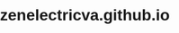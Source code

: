 # zenelectricva.github.io
<!DOCTYPE html>
<!-- Template by quackit.com -->
<html>
<head>
	<meta http-equiv="Content-Type" content="text/html; charset=UTF-8">
	<title>Zen Electric LLC</title>
	<style type="text/css">

		/* Layout */
		body {
			min-width: 630px;
		}

		#container {
			padding-left: 200px;
			padding-right: 190px;
		}
		
		#container .column {
			position: relative;
			float: left;
		}
		
		#center {
			padding: 10px 20px;
			width: 100%;
		}
		
		#left {
			width: 180px;
			padding: 0 10px;
			right: 240px;
			margin-left: -100%;
		}
		
		#right {
			width: 130px;
			padding: 0 10px;
			margin-right: -100%;
		}
		
		#footer {
			clear: both;
		}
		
		/* IE hack */
		* html #left {
			left: 150px;
		}

		/* Make the columns the same height as each other */
		#container {
			overflow: hidden;
		}

		#container .column {
			padding-bottom: 1001em;
			margin-bottom: -1000em;
		}

		/* Fix for the footer */
		* html body {
			overflow: hidden;
		}
		
		* html #footer-wrapper {
			float: left;
			position: relative;
			width: 100%;
			padding-bottom: 10010px;
			margin-bottom: -10000px;
			background: #fff;
		}

		/* Aesthetics */
		body {
			margin: 0;
			padding: 0;
			font-family:Sans-serif;
			line-height: 1.5em;
		}
		
		p {
			color: #555;
		}

		nav ul {
			list-style-type: none;
			margin: 0;
			padding: 0;
		}
		
		nav ul a {
			color: darkgreen;
			text-decoration: none;
		}

		#header, #footer {
			font-size: large;
			padding: 0.3em;
			background: #BCCE98;
		}

		#left {
			background: #DAE9BC;
		}
		
		#right {
			background: #F7FDEB;
		}

		#center {
			background: #fff;
		}

		#container .column {
			padding-top: 1em;
		}
		
	</style>
	
	<script type="text/javascript">
		/* =============================
		This script generates sample text for the body content. 
		You can remove this script and any reference to it. 
		 ============================= */
		var bodyText=["The smaller your reality, the more convinced you are that you know everything.", "If the facts don't fit the theory, change the facts.", "The past has no power over the present moment.", "This, too, will pass.", "</p><p>You will not be punished for your anger, you will be punished by your anger.", "Peace comes from within. Do not seek it without.", "<h3>Heading</h3><p>The most important moment of your life is now. The most important person in your life is the one you are with now, and the most important activity in your life is the one you are involved with now."]
		function generateText(sentenceCount){
			for (var i=0; i<sentenceCount; i++)
			document.write(bodyText[Math.floor(Math.random()*7)]+" ")
		}
	</script>	
</head>

<body>

	<header id="header"><p>Zen Electric LLC</p></header>

	<div id="container">

		<main id="center" class="column">
			<article>
			
				<h1>Heading</h1>
				<p><script>generateText(50)</script></p>
			
			</article>								
		</main>

		<nav id="left" class="column">
			<h3>Left heading</h3>
			<ul>
				<li><a href="#">Link 1</a></li>
				<li><a href="#">Link 2</a></li>
				<li><a href="#">Link 3</a></li>
				<li><a href="#">Link 4</a></li>
				<li><a href="#">Link 5</a></li>
			</ul>
			<h3>Left heading</h3>
			<ul>
				<li><a href="#">Link 1</a></li>
				<li><a href="#">Link 2</a></li>
				<li><a href="#">Link 3</a></li>
				<li><a href="#">Link 4</a></li>
				<li><a href="#">Link 5</a></li>
			</ul>

		</nav>

		<div id="right" class="column">
			<h3>Right heading</h3>
			<p><script>generateText(1)</script></p>
		</div>

	</div>

	<div id="footer-wrapper">
		<footer id="footer"><p>Footer...</p></footer>
	</div>

</body>

</html>
